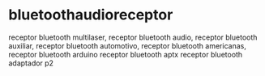# bluetoothaudioreceptor
receptor bluetooth multilaser, receptor bluetooth audio, receptor bluetooth auxiliar, receptor bluetooth automotivo, receptor bluetooth americanas, receptor bluetooth arduino receptor bluetooth aptx receptor bluetooth adaptador p2
